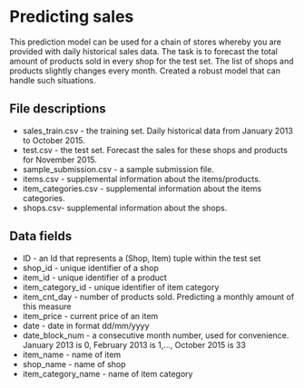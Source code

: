 # Predicting sales
This prediction model can be used for a chain of stores whereby you are provided with daily historical sales data. The task is to forecast the total amount of products sold in every shop for the test set. The list of shops and products slightly changes every month. Created a robust model that can handle such situations.

## File descriptions
* sales_train.csv - the training set. Daily historical data from January 2013 to October 2015.
* test.csv - the test set. Forecast the sales for these shops and products for November 2015.
* sample_submission.csv - a sample submission file.
* items.csv - supplemental information about the items/products.
* item_categories.csv  - supplemental information about the items categories.
* shops.csv- supplemental information about the shops.

## Data fields
* ID - an Id that represents a (Shop, Item) tuple within the test set
* shop_id - unique identifier of a shop
* item_id - unique identifier of a product
* item_category_id - unique identifier of item category
* item_cnt_day - number of products sold. Predicting a monthly amount of this measure
* item_price - current price of an item
* date - date in format dd/mm/yyyy
* date_block_num - a consecutive month number, used for convenience. January 2013 is 0, February 2013 is 1,..., October 2015 is 33
* item_name - name of item
* shop_name - name of shop
* item_category_name - name of item category
